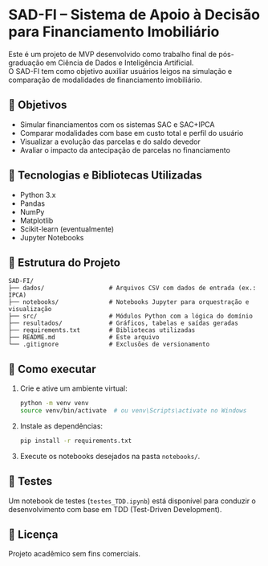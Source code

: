 
# SAD-FI – Sistema de Apoio à Decisão para Financiamento Imobiliário

Este é um projeto de MVP desenvolvido como trabalho final de pós-graduação em Ciência de Dados e Inteligência Artificial.  
O SAD-FI tem como objetivo auxiliar usuários leigos na simulação e comparação de modalidades de financiamento imobiliário.

## 🎯 Objetivos

- Simular financiamentos com os sistemas SAC e SAC+IPCA
- Comparar modalidades com base em custo total e perfil do usuário
- Visualizar a evolução das parcelas e do saldo devedor
- Avaliar o impacto da antecipação de parcelas no financiamento

## 🧰 Tecnologias e Bibliotecas Utilizadas

- Python 3.x
- Pandas
- NumPy
- Matplotlib
- Scikit-learn (eventualmente)
- Jupyter Notebooks

## 📁 Estrutura do Projeto

```
SAD-FI/
├── dados/                  # Arquivos CSV com dados de entrada (ex.: IPCA)
├── notebooks/              # Notebooks Jupyter para orquestração e visualização
├── src/                    # Módulos Python com a lógica do domínio
├── resultados/             # Gráficos, tabelas e saídas geradas
├── requirements.txt        # Bibliotecas utilizadas
├── README.md               # Este arquivo
└── .gitignore              # Exclusões de versionamento
```

## 🚀 Como executar

1. Crie e ative um ambiente virtual:
   ```bash
   python -m venv venv
   source venv/bin/activate  # ou venv\Scripts\activate no Windows
   ```

2. Instale as dependências:
   ```bash
   pip install -r requirements.txt
   ```

3. Execute os notebooks desejados na pasta `notebooks/`.

## 🧪 Testes

Um notebook de testes (`testes_TDD.ipynb`) está disponível para conduzir o desenvolvimento com base em TDD (Test-Driven Development).

## 📄 Licença

Projeto acadêmico sem fins comerciais.
